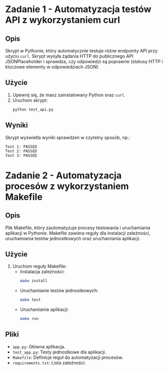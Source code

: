 # Zadanie 1 - Automatyzacja testów API z wykorzystaniem curl

## Opis
Skrypt w Pythonie, który automatycznie testuje różne endpointy API przy użyciu `curl`. Skrypt wysyła żądania HTTP do publicznego API JSONPlaceholder i sprawdza, czy odpowiedzi są poprawne (statusy HTTP i kluczowe elementy w odpowiedziach JSON).

## Użycie
1. Upewnij się, że masz zainstalowany Python oraz `curl`.
2. Uruchom skrypt:
    ```sh
    python test_api.py
    ```

## Wyniki
Skrypt wyświetla wyniki sprawdzeń w czytelny sposób, np.:
```
Test 1: PASSED
Test 2: PASSED
Test 3: PASSED
```


# Zadanie 2 - Automatyzacja procesów z wykorzystaniem Makefile

## Opis
Plik Makefile, który zautomatyzuje procesy testowania i uruchamiania aplikacji w Pythonie. Makefile zawiera reguły dla instalacji zależności, uruchamiania testów jednostkowych oraz uruchamiania aplikacji.

## Użycie
1. Uruchom reguły Makefile:
    - Instalacja zależności:
        ```sh
        make install
        ```
    - Uruchamianie testów jednostkowych:
        ```sh
        make test
        ```
    - Uruchamianie aplikacji:
        ```sh
        make run
        ```

## Pliki
- `app.py`: Główna aplikacja.
- `test_app.py`: Testy jednostkowe dla aplikacji.
- `Makefile`: Definicje reguł do automatyzacji procesów.
- `requirements.txt`: Lista zależności.
